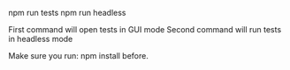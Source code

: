 npm run tests
npm run headless

First command will open tests in GUI mode
Second command will run tests in headless mode

Make sure you run: npm install before. 
